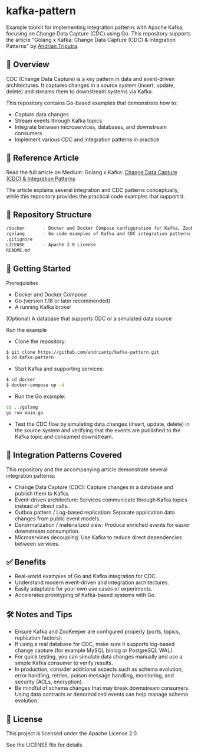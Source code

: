 # kafka-pattern

Example toolkit for implementing integration patterns with Apache Kafka, focusing on Change Data Capture (CDC) using Go.
This repository supports the article "Golang x Kafka: Change Data Capture (CDC) & Integration Patterns" by [Andrian Triputra](https://andriantriputra.medium.com/golang-x-kafka-6-change-data-capture-cdc-integration-patterns-391f434655f9).


## 🧭 Overview

CDC (Change Data Capture) is a key pattern in data and event-driven architectures.
It captures changes in a source system (insert, update, delete) and streams them to downstream systems via Kafka.

This repository contains Go-based examples that demonstrate how to:
- Capture data changes
- Stream events through Kafka topics
- Integrate between microservices, databases, and downstream consumers
- Implement various CDC and integration patterns in practice


## 📘 Reference Article

Read the full article on Medium:
Golang x Kafka: [Change Data Capture (CDC) & Integration Patterns](https://andriantriputra.medium.com/golang-x-kafka-6-change-data-capture-cdc-integration-patterns-391f434655f9)

The article explains several integration and CDC patterns conceptually, while this repository provides the practical code examples that support it.

## 📁 Repository Structure
```bash
/docker       - Docker and Docker Compose configuration for Kafka, ZooKeeper, and related services  
/golang       - Go code examples of Kafka and CDC integration patterns  
.gitignore  
LICENSE       - Apache 2.0 License  
README.md  
```

## 🚀 Getting Started
Prerequisites
- Docker and Docker Compose
- Go (version 1.18 or later recommended)
- A running Kafka broker

(Optional) A database that supports CDC or a simulated data source

Run the example
- Clone the repository:
```bash
$ git clone https://github.com/andriantp/kafka-pattern.git
$ cd kafka-pattern
```
- Start Kafka and supporting services:
```bash
$ cd docker
$ docker-compose up -d
```
- Run the Go example:
```bash
cd ../golang
go run main.go
```
- Test the CDC flow by simulating data changes (insert, update, delete) in the source system and verifying that the events are published to the Kafka topic and consumed downstream.

## 📌 Integration Patterns Covered

This repository and the accompanying article demonstrate several integration patterns:

- Change Data Capture (CDC): Capture changes in a database and publish them to Kafka.
- Event-driven architecture: Services communicate through Kafka topics instead of direct calls.
- Outbox pattern / Log-based replication: Separate application data changes from public event models.
- Denormalization / materialized view: Produce enriched events for easier downstream consumption.
- Microservices decoupling: Use Kafka to reduce direct dependencies between services.

## ✅ Benefits

- Real-world examples of Go and Kafka integration for CDC.
- Understand modern event-driven and integration architectures.
- Easily adaptable for your own use cases or experiments.
- Accelerates prototyping of Kafka-based systems with Go.

## 🛠 Notes and Tips

- Ensure Kafka and ZooKeeper are configured properly (ports, topics, replication factors).
- If using a real database for CDC, make sure it supports log-based change capture (for example MySQL binlog or PostgreSQL WAL).
- For quick testing, you can simulate data changes manually and use a simple Kafka consumer to verify results.
- In production, consider additional aspects such as schema evolution, error handling, retries, poison message handling, monitoring, and security (ACLs, encryption).
- Be mindful of schema changes that may break downstream consumers. Using data contracts or denormalized events can help manage schema evolution.

## 📄 License

This project is licensed under the Apache License 2.0.

See the LICENSE file for details.